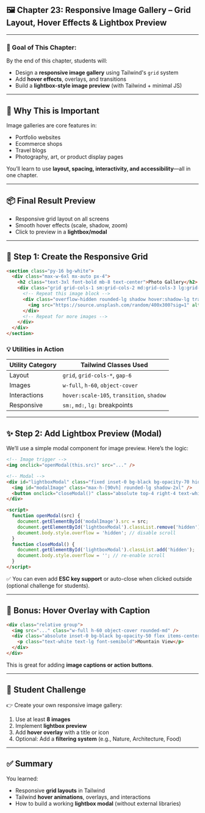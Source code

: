 ## 🖼️ Chapter 23: **Responsive Image Gallery – Grid Layout, Hover Effects & Lightbox Preview**

---

### 🎯 Goal of This Chapter:

By the end of this chapter, students will:

* Design a **responsive image gallery** using Tailwind's `grid` system
* Add **hover effects**, overlays, and transitions
* Build a **lightbox-style image preview** (with Tailwind + minimal JS)

---

## 🧠 Why This is Important

Image galleries are core features in:

* Portfolio websites
* Ecommerce shops
* Travel blogs
* Photography, art, or product display pages

You’ll learn to use **layout, spacing, interactivity, and accessibility**—all in one chapter.

---

## 📦 Final Result Preview

* Responsive grid layout on all screens
* Smooth hover effects (scale, shadow, zoom)
* Click to preview in a **lightbox/modal**

---

## 🧱 Step 1: Create the Responsive Grid

```html
<section class="py-16 bg-white">
  <div class="max-w-6xl mx-auto px-4">
    <h2 class="text-3xl font-bold mb-8 text-center">Photo Gallery</h2>
    <div class="grid grid-cols-1 sm:grid-cols-2 md:grid-cols-3 lg:grid-cols-4 gap-6">
      <!-- Repeat this image block -->
      <div class="overflow-hidden rounded-lg shadow hover:shadow-lg transform hover:scale-105 transition">
        <img src="https://source.unsplash.com/random/400x300?sig=1" alt="Gallery Image" class="w-full h-60 object-cover" />
      </div>
      <!-- Repeat for more images -->
    </div>
  </div>
</section>
```

### 💡 Utilities in Action

| Utility Category | Tailwind Classes Used                     |
| ---------------- | ----------------------------------------- |
| Layout           | `grid`, `grid-cols-*`, `gap-6`            |
| Images           | `w-full`, `h-60`, `object-cover`          |
| Interactions     | `hover:scale-105`, `transition`, `shadow` |
| Responsive       | `sm:`, `md:`, `lg:` breakpoints           |

---

## ✨ Step 2: Add Lightbox Preview (Modal)

We’ll use a simple modal component for image preview. Here’s the logic:

```html
<!-- Image trigger -->
<img onclick="openModal(this.src)" src="..." />

<!-- Modal -->
<div id="lightboxModal" class="fixed inset-0 bg-black bg-opacity-70 hidden justify-center items-center z-50">
  <img id="modalImage" class="max-h-[90vh] rounded-lg shadow-2xl" />
  <button onclick="closeModal()" class="absolute top-4 right-4 text-white text-2xl">×</button>
</div>
```

```html
<script>
  function openModal(src) {
    document.getElementById('modalImage').src = src;
    document.getElementById('lightboxModal').classList.remove('hidden');
    document.body.style.overflow = 'hidden'; // disable scroll
  }
  function closeModal() {
    document.getElementById('lightboxModal').classList.add('hidden');
    document.body.style.overflow = ''; // re-enable scroll
  }
</script>
```

✅ You can even add **ESC key support** or auto-close when clicked outside (optional challenge for students).

---

## 🌈 Bonus: Hover Overlay with Caption

```html
<div class="relative group">
  <img src="..." class="w-full h-60 object-cover rounded-md" />
  <div class="absolute inset-0 bg-black bg-opacity-50 flex items-center justify-center opacity-0 group-hover:opacity-100 transition">
    <p class="text-white text-lg font-semibold">Mountain View</p>
  </div>
</div>
```

This is great for adding **image captions or action buttons**.

---

## 🧪 Student Challenge

👉 Create your own responsive image gallery:

1. Use at least **8 images**
2. Implement **lightbox preview**
3. Add **hover overlay** with a title or icon
4. Optional: Add a **filtering system** (e.g., Nature, Architecture, Food)

---

## ✅ Summary

You learned:

* Responsive **grid layouts** in Tailwind
* Tailwind **hover animations**, overlays, and interactions
* How to build a working **lightbox modal** (without external libraries)
